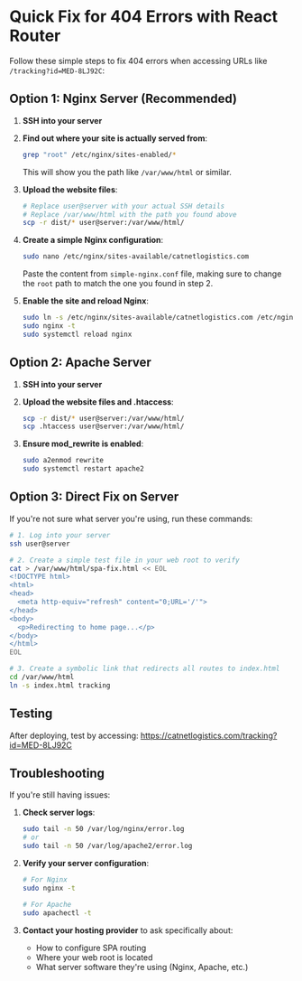 # Quick Fix for 404 Errors with React Router

Follow these simple steps to fix 404 errors when accessing URLs like `/tracking?id=MED-8LJ92C`:

## Option 1: Nginx Server (Recommended)

1. **SSH into your server**

2. **Find out where your site is actually served from**:
   ```bash
   grep "root" /etc/nginx/sites-enabled/*
   ```
   This will show you the path like `/var/www/html` or similar.

3. **Upload the website files**:
   ```bash
   # Replace user@server with your actual SSH details
   # Replace /var/www/html with the path you found above
   scp -r dist/* user@server:/var/www/html/
   ```

4. **Create a simple Nginx configuration**:
   ```bash
   sudo nano /etc/nginx/sites-available/catnetlogistics.com
   ```
   
   Paste the content from `simple-nginx.conf` file, making sure to change the `root` path to match the one you found in step 2.

5. **Enable the site and reload Nginx**:
   ```bash
   sudo ln -s /etc/nginx/sites-available/catnetlogistics.com /etc/nginx/sites-enabled/
   sudo nginx -t
   sudo systemctl reload nginx
   ```

## Option 2: Apache Server

1. **SSH into your server**

2. **Upload the website files and .htaccess**:
   ```bash
   scp -r dist/* user@server:/var/www/html/
   scp .htaccess user@server:/var/www/html/
   ```

3. **Ensure mod_rewrite is enabled**:
   ```bash
   sudo a2enmod rewrite
   sudo systemctl restart apache2
   ```

## Option 3: Direct Fix on Server

If you're not sure what server you're using, run these commands:

```bash
# 1. Log into your server
ssh user@server

# 2. Create a simple test file in your web root to verify
cat > /var/www/html/spa-fix.html << EOL
<!DOCTYPE html>
<html>
<head>
  <meta http-equiv="refresh" content="0;URL='/'">
</head>
<body>
  <p>Redirecting to home page...</p>
</body>
</html>
EOL

# 3. Create a symbolic link that redirects all routes to index.html
cd /var/www/html
ln -s index.html tracking
```

## Testing

After deploying, test by accessing:
https://catnetlogistics.com/tracking?id=MED-8LJ92C

## Troubleshooting

If you're still having issues:

1. **Check server logs**:
   ```bash
   sudo tail -n 50 /var/log/nginx/error.log
   # or
   sudo tail -n 50 /var/log/apache2/error.log
   ```

2. **Verify your server configuration**:
   ```bash
   # For Nginx
   sudo nginx -t
   
   # For Apache
   sudo apachectl -t
   ```

3. **Contact your hosting provider** to ask specifically about:
   - How to configure SPA routing
   - Where your web root is located
   - What server software they're using (Nginx, Apache, etc.) 